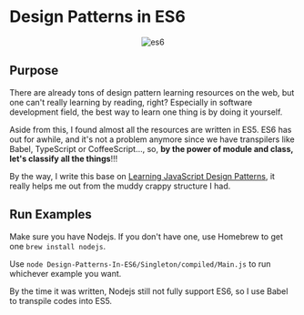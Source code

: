 # Design Patterns in ES6
<div align="center">
  <img src="https://dl.dropboxusercontent.com/u/1412100/es6.jpg" alt="es6" />
</div>

## Purpose
There are already tons of design pattern learning resources on the web, but one can't really learning by reading, right? Especially in software development field, the best way to learn one thing is by doing it yourself.

Aside from this, I found almost all the resources are written in ES5. ES6 has out for awhile, and it's not a problem anymore since we have transpilers like Babel, TypeScript or CoffeeScript..., so, **by the power of module and class, let's classify all the things**!!!

By the way, I write this base on [Learning JavaScript Design Patterns](https://github.com/addyosmani/essential-js-design-patterns), it really helps me out from the muddy crappy structure I had.

## Run Examples
Make sure you have Nodejs. If you don't have one, use Homebrew to get one `brew install nodejs`.

Use `node Design-Patterns-In-ES6/Singleton/compiled/Main.js` to run whichever example you want.

By the time it was written, Nodejs still not fully support ES6, so I use Babel to transpile codes into ES5.  
